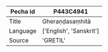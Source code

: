 |Pecha id | P443C4941
| --- | --- 
|Title | Gheraṇḍasaṃhitā 
|Language | ['English', 'Sanskrit']
|Source | 'GRETIL'